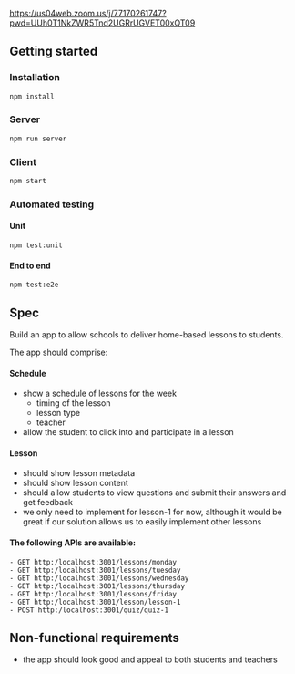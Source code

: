 https://us04web.zoom.us/j/77170261747?pwd=UUh0T1NkZWR5Tnd2UGRrUGVET00xQT09

## Getting started 

### Installation

```bash
npm install
```

### Server

```bash
npm run server
```

### Client

```bash
npm start
```

### Automated testing

#### Unit

```
npm test:unit
```

#### End to end

```
npm test:e2e
```

## Spec

Build an app to allow schools to deliver home-based lessons to students.

The app should comprise:

#### Schedule

 - show a schedule of lessons for the week
   - timing of the lesson
   - lesson type
   - teacher
 - allow the student to click into and participate in a lesson
 
 #### Lesson
 
  - should show lesson metadata
  - should show lesson content
  - should allow students to view questions and submit their answers and get feedback
  - we only need to implement for lesson-1 for now, although it would be great if our solution allows us to easily implement other lessons
  
  #### The following APIs are available:
  
    - GET http:/localhost:3001/lessons/monday
    - GET http:/localhost:3001/lessons/tuesday
    - GET http:/localhost:3001/lessons/wednesday
    - GET http:/localhost:3001/lessons/thursday
    - GET http:/localhost:3001/lessons/friday
    - GET http:/localhost:3001/lesson/lesson-1
    - POST http:/localhost:3001/quiz/quiz-1
    
  ## Non-functional requirements
    
   - the app should look good and appeal to both students and teachers
